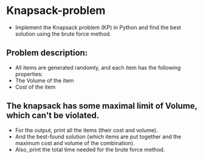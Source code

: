 # Knapsack-problem
- Implement the Knapsack problem (KP) in Python and find the best solution using the brute force method.

## Problem description:
- All items are generated randomly, and each item has the following properties:
- The Volume of the item
- Cost of the item

## The knapsack has some maximal limit of Volume, which can't be violated.
- For the output, print all the items (their cost and volume). 
- And the best-found solution (which items are put together and the maximum cost and volume of the combination). 
- Also, print the total time needed for the brute force method.
